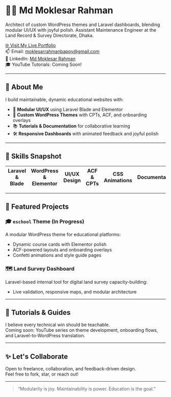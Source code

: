 # 👨‍💻 Md Moklesar Rahman

Architect of custom WordPress themes and Laravel dashboards, blending modular UI/UX with joyful polish. Assistant Maintenance Engineer at the Land Record & Survey Directorate, Dhaka.

[🌐 Visit My Live Portfolio](https://md-moklesar-rahman-bappy.github.io/Md-Moklesar-Rahman/)  
📫 Email: moklesarrahmanbappy@gmail.com  
🔗 LinkedIn: [Md Moklesar Rahman](https://www.linkedin.com/in/md-moklasar-rahman-bappy/)  
🎓 YouTube Tutorials: Coming Soon!

---

## 🚀 About Me

I build maintainable, dynamic educational websites with:

- 🎨 **Modular UI/UX** using Laravel Blade and Elementor
- 🧩 **Custom WordPress Themes** with CPTs, ACF, and onboarding overlays
- 📚 **Tutorials & Documentation** for collaborative learning
- 🛠️ **Responsive Dashboards** with animated feedback and joyful polish

---

## 🧠 Skills Snapshot

| Laravel & Blade | WordPress & Elementor | UI/UX Design | ACF & CPTs | CSS Animations | Documentation |
|-----------------|-----------------------|--------------|------------|----------------|----------------|

---

## 📂 Featured Projects

### 🎓 `eschool` Theme (In Progress)
A modular WordPress theme for educational platforms:
- Dynamic course cards with Elementor polish
- ACF-powered layouts and onboarding overlays
- Confetti animations and style guide pages

### 🗺️ Land Survey Dashboard
Laravel-based internal tool for digital land survey capacity-building:
- Live validation, responsive maps, and modular architecture

---

## 📘 Tutorials & Guides

I believe every technical win should be teachable.  
Coming soon: YouTube series on theme development, onboarding flows, and Laravel-to-WordPress translation.

---

## ✨ Let's Collaborate

Open to freelance, collaboration, and feedback-driven design.  
Feel free to fork, star, or reach out!

---

> “Modularity is joy. Maintainability is power. Education is the goal.”
